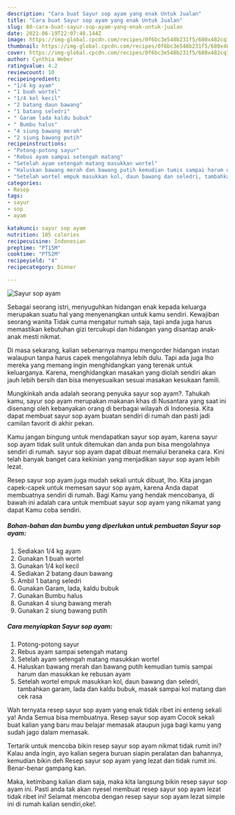 ```yaml
---
description: "Cara buat Sayur sop ayam yang enak Untuk Jualan"
title: "Cara buat Sayur sop ayam yang enak Untuk Jualan"
slug: 80-cara-buat-sayur-sop-ayam-yang-enak-untuk-jualan
date: 2021-06-19T22:07:48.144Z
image: https://img-global.cpcdn.com/recipes/0f6bc3e548b231f5/680x482cq70/sayur-sop-ayam-foto-resep-utama.jpg
thumbnail: https://img-global.cpcdn.com/recipes/0f6bc3e548b231f5/680x482cq70/sayur-sop-ayam-foto-resep-utama.jpg
cover: https://img-global.cpcdn.com/recipes/0f6bc3e548b231f5/680x482cq70/sayur-sop-ayam-foto-resep-utama.jpg
author: Cynthia Weber
ratingvalue: 4.2
reviewcount: 10
recipeingredient:
- "1/4 kg ayam"
- "1 buah wortel"
- "1/4 kol kecil"
- "2 batang daun bawang"
- "1 batang seledri"
- " Garam lada kaldu bubuk"
- " Bumbu halus"
- "4 siung bawang merah"
- "2 siung bawang putih"
recipeinstructions:
- "Potong-potong sayur"
- "Rebus ayam sampai setengah matang"
- "Setelah ayam setengah matang masukkan wortel"
- "Haluskan bawang merah dan bawang putih kemudian tumis sampai harum dan masukkan ke rebusan ayam"
- "Setelah wortel empuk masukkan kol, daun bawang dan seledri, tambahkan garam, lada dan kaldu bubuk, masak sampai kol matang dan cek rasa"
categories:
- Resep
tags:
- sayur
- sop
- ayam

katakunci: sayur sop ayam 
nutrition: 105 calories
recipecuisine: Indonesian
preptime: "PT15M"
cooktime: "PT52M"
recipeyield: "4"
recipecategory: Dinner

---
```



![Sayur sop ayam](https://img-global.cpcdn.com/recipes/0f6bc3e548b231f5/680x482cq70/sayur-sop-ayam-foto-resep-utama.jpg)

Sebagai seorang istri, menyuguhkan hidangan enak kepada keluarga merupakan suatu hal yang menyenangkan untuk kamu sendiri. Kewajiban seorang  wanita Tidak cuma mengatur rumah saja, tapi anda juga harus memastikan kebutuhan gizi tercukupi dan hidangan yang disantap anak-anak mesti nikmat.

Di masa  sekarang, kalian sebenarnya mampu mengorder hidangan instan walaupun tanpa harus capek mengolahnya lebih dulu. Tapi ada juga lho mereka yang memang ingin menghidangkan yang terenak untuk keluarganya. Karena, menghidangkan masakan yang diolah sendiri akan jauh lebih bersih dan bisa menyesuaikan sesuai masakan kesukaan famili. 



Mungkinkah anda adalah seorang penyuka sayur sop ayam?. Tahukah kamu, sayur sop ayam merupakan makanan khas di Nusantara yang saat ini disenangi oleh kebanyakan orang di berbagai wilayah di Indonesia. Kita dapat membuat sayur sop ayam buatan sendiri di rumah dan pasti jadi camilan favorit di akhir pekan.

Kamu jangan bingung untuk mendapatkan sayur sop ayam, karena sayur sop ayam tidak sulit untuk ditemukan dan anda pun bisa mengolahnya sendiri di rumah. sayur sop ayam dapat dibuat memalui beraneka cara. Kini telah banyak banget cara kekinian yang menjadikan sayur sop ayam lebih lezat.

Resep sayur sop ayam juga mudah sekali untuk dibuat, lho. Kita jangan capek-capek untuk memesan sayur sop ayam, karena Anda dapat membuatnya sendiri di rumah. Bagi Kamu yang hendak mencobanya, di bawah ini adalah cara untuk membuat sayur sop ayam yang nikamat yang dapat Kamu coba sendiri.

<!--inarticleads1-->

##### Bahan-bahan dan bumbu yang diperlukan untuk pembuatan Sayur sop ayam:

1. Sediakan 1/4 kg ayam
1. Gunakan 1 buah wortel
1. Gunakan 1/4 kol kecil
1. Sediakan 2 batang daun bawang
1. Ambil 1 batang seledri
1. Gunakan  Garam, lada, kaldu bubuk
1. Gunakan  Bumbu halus
1. Gunakan 4 siung bawang merah
1. Gunakan 2 siung bawang putih




<!--inarticleads2-->

##### Cara menyiapkan Sayur sop ayam:

1. Potong-potong sayur
1. Rebus ayam sampai setengah matang
1. Setelah ayam setengah matang masukkan wortel
1. Haluskan bawang merah dan bawang putih kemudian tumis sampai harum dan masukkan ke rebusan ayam
1. Setelah wortel empuk masukkan kol, daun bawang dan seledri, tambahkan garam, lada dan kaldu bubuk, masak sampai kol matang dan cek rasa




Wah ternyata resep sayur sop ayam yang enak tidak ribet ini enteng sekali ya! Anda Semua bisa membuatnya. Resep sayur sop ayam Cocok sekali buat kalian yang baru mau belajar memasak ataupun juga bagi kamu yang sudah jago dalam memasak.

Tertarik untuk mencoba bikin resep sayur sop ayam nikmat tidak rumit ini? Kalau anda ingin, ayo kalian segera buruan siapin peralatan dan bahannya, kemudian bikin deh Resep sayur sop ayam yang lezat dan tidak rumit ini. Benar-benar gampang kan. 

Maka, ketimbang kalian diam saja, maka kita langsung bikin resep sayur sop ayam ini. Pasti anda tak akan nyesel membuat resep sayur sop ayam lezat tidak ribet ini! Selamat mencoba dengan resep sayur sop ayam lezat simple ini di rumah kalian sendiri,oke!.

